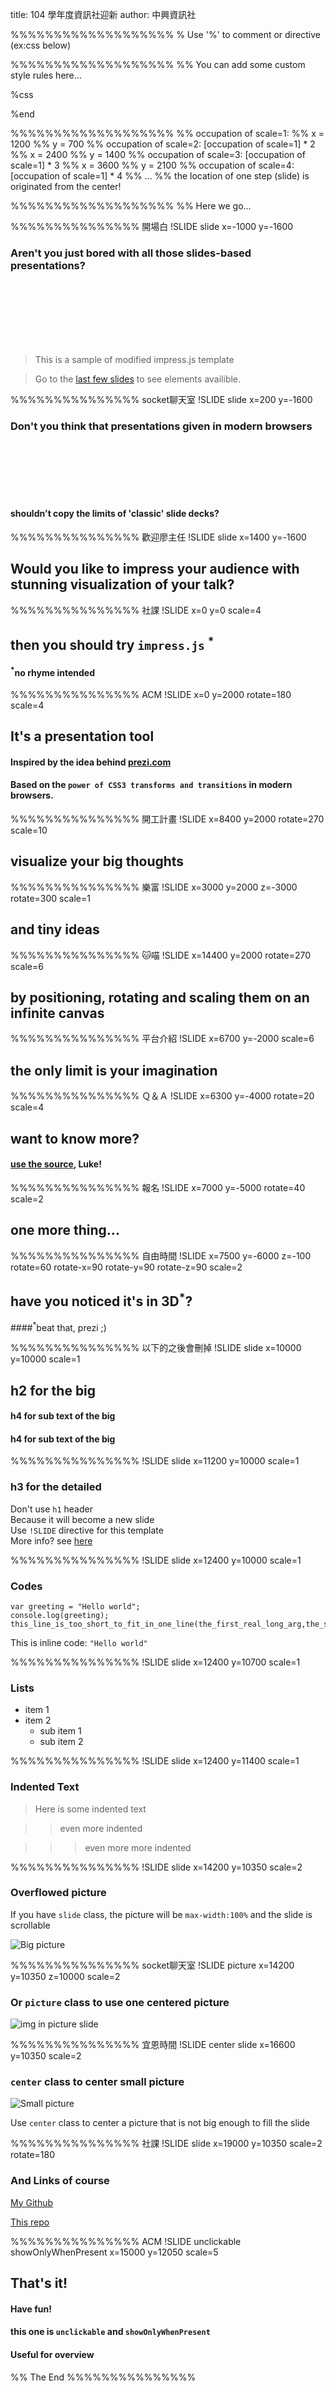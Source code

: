 title: 104 學年度資訊社迎新
author: 中興資訊社

%%%%%%%%%%%%%%%%%%%
% Use '%' to comment or directive (ex:css below)

%%%%%%%%%%%%%%%%%%%
%% You can add some custom style rules here...

%css



%end

%%%%%%%%%%%%%%%%%%%
%% occupation of scale=1:
%% x = 1200
%% y = 700
%% occupation of scale=2: [occupation of scale=1] * 2
%% x = 2400
%% y = 1400
%% occupation of scale=3: [occupation of scale=1] * 3
%% x = 3600
%% y = 2100
%% occupation of scale=4: [occupation of scale=1] * 4
%% ...
%% the location of one step (slide) is originated from the center!

%%%%%%%%%%%%%%%%%%%
%% Here we go...

%%%%%%%%%%%%%%% 開場白
!SLIDE slide x=-1000 y=-1600

### Aren't you just **bored** with all those slides-based presentations?

&nbsp;  
&nbsp;  
&nbsp;  
&nbsp;  
&nbsp;  
&nbsp;  

> This is a sample of modified impress.js template  

> Go to the [last few slides](#/step-13) to see elements availible.

%%%%%%%%%%%%%%% socket聊天室
!SLIDE slide x=200 y=-1600

### Don't you think that presentations given **in modern browsers**

&nbsp;  
&nbsp;  
&nbsp;  
&nbsp;  
&nbsp;  


#### shouldn't **copy the limits** of 'classic' slide decks?

%%%%%%%%%%%%%%% 歡迎廖主任
!SLIDE slide x=1400 y=-1600

## Would you like to **impress your audience** with **stunning visualization** of your talk?

%%%%%%%%%%%%%%% 社課
!SLIDE x=0 y=0 scale=4

## then you should try `impress.js` <sup>*</sup>  

#### <sup>*</sup>no rhyme intended

%%%%%%%%%%%%%%% ACM
!SLIDE x=0 y=2000 rotate=180 scale=4

## It's a **presentation tool**

#### Inspired by the idea behind [prezi.com](http://prezi.com)

#### Based on the `power of CSS3 transforms and transitions` in modern browsers.

%%%%%%%%%%%%%%% 開工計畫
!SLIDE x=8400 y=2000 rotate=270 scale=10

## visualize your **big** thoughts

%%%%%%%%%%%%%%% 樂富
!SLIDE x=3000 y=2000 z=-3000 rotate=300 scale=1

## and **tiny** ideas

%%%%%%%%%%%%%%% 🐱喵
!SLIDE x=14400 y=2000 rotate=270 scale=6

## by **positioning**, **rotating** and **scaling** them on an infinite canvas

%%%%%%%%%%%%%%% 平台介紹
!SLIDE x=6700 y=-2000 scale=6

## the only **limit** is your **imagination**

%%%%%%%%%%%%%%% Ｑ＆Ａ
!SLIDE x=6300 y=-4000 rotate=20 scale=4

## want to know more?

#### [use the source](http://github.com/bartaz/impress.js), Luke!

%%%%%%%%%%%%%%% 報名
!SLIDE x=7000 y=-5000 rotate=40 scale=2

## one more thing...

%%%%%%%%%%%%%%% 自由時間
!SLIDE x=7500 y=-6000 z=-100 rotate=60 rotate-x=90 rotate-y=90 rotate-z=90 scale=2

## have you noticed it's in 3D<sup>*</sup>?  

####<sup>*</sup>beat that, prezi ;)

%%%%%%%%%%%%%%% 以下的之後會刪掉
!SLIDE slide x=10000 y=10000 scale=1

## h2 for the big

#### h4 for sub text of the big

#### h4 for sub text of the big

%%%%%%%%%%%%%%%
!SLIDE slide x=11200 y=10000 scale=1

### h3 for the detailed

Don't use `h1` header  
Because it will become a new slide  
Use `!SLIDE` directive for this template  
More info? see [here](http://slideshow-s9.github.io/more.html)

%%%%%%%%%%%%%%%
!SLIDE slide x=12400 y=10000 scale=1

### Codes

```
var greeting = "Hello world";
console.log(greeting);
this_line_is_too_short_to_fit_in_one_line(the_first_real_long_arg,the_second_real_long_arg);
```

This is inline code: `"Hello world"`

%%%%%%%%%%%%%%%
!SLIDE slide x=12400 y=10700 scale=1

### Lists

 * item 1
 * item 2
    - sub item 1
    - sub item 2

%%%%%%%%%%%%%%%
!SLIDE slide x=12400 y=11400 scale=1

### Indented Text

> Here is some indented text

>> even more indented

>>> even more more indented

%%%%%%%%%%%%%%%
!SLIDE slide x=14200 y=10350 scale=2

### Overflowed picture

If you have `slide` class, the picture will be `max-width:100%` and the slide is scrollable

![Big picture](http://i.imgur.com/S2iMIh8.jpg)

%%%%%%%%%%%%%%% socket聊天室
!SLIDE picture x=14200 y=10350 z=10000 scale=2

### Or `picture` class to use one centered picture

![img in picture slide](http://i.imgur.com/S2iMIh8.jpg)

%%%%%%%%%%%%%%% 宜恩時間
!SLIDE center slide x=16600 y=10350 scale=2

### `center` class to center small picture

![Small picture](http://i.imgur.com/nP2GIt3.png)

Use `center` class to center a picture that is not big enough to fill the slide

%%%%%%%%%%%%%%% 社課
!SLIDE slide x=19000 y=10350 scale=2 rotate=180

### And Links of course

[My Github](https://github.com/chgu82837)  

[This repo](https://github.com/chgu82837/slideshow-impress.js)  

%%%%%%%%%%%%%%% ACM
!SLIDE unclickable showOnlyWhenPresent x=15000 y=12050 scale=5

## That's it!

#### Have fun!

#### this one is `unclickable` and `showOnlyWhenPresent`

#### Useful for overview

%% The End
%%%%%%%%%%%%%%%
